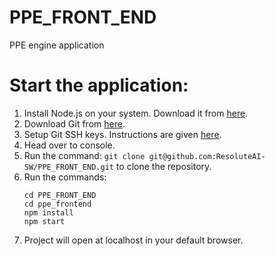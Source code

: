 # PPE_FRONT_END

PPE engine application

# Start the application:

1. Install Node.js on your system. Download it from [here](https://nodejs.org/en/download/).
2. Download Git from [here](https://git-scm.com/downloads).
3. Setup Git SSH keys. Instructions are given [here](http://guides.beanstalkapp.com/version-control/git-on-windows.html).
4. Head over to console.
5. Run the command: `git clone git@github.com:ResoluteAI-SW/PPE_FRONT_END.git` to clone the repository.
6. Run the commands:
   ```Shell
   cd PPE_FRONT_END
   cd ppe_frontend
   npm install
   npm start
   ```
7. Project will open at localhost in your default browser.
